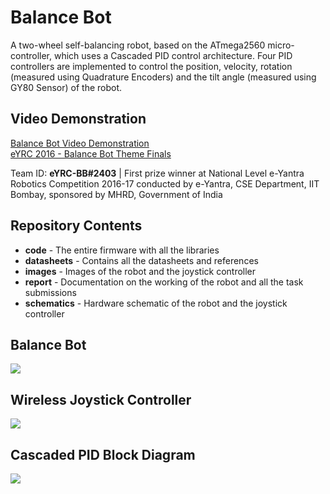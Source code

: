 # Balance Bot

A two-wheel self-balancing robot, based on the ATmega2560 micro-controller, which uses a Cascaded PID control architecture. Four PID controllers are implemented to control the position, velocity, rotation (measured using Quadrature Encoders) and the tilt angle (measured using GY80 Sensor) of the robot. 

## Video Demonstration
[Balance Bot Video Demonstration](https://youtu.be/-k-lZ_CcU4U)  
[eYRC 2016 - Balance Bot Theme Finals](https://www.youtube.com/watch?v=ncqQBZ67XNE&t=7s)  

Team ID: **eYRC-BB#2403** | 
First prize winner at National Level e-Yantra Robotics Competition 2016-17 conducted by e-Yantra, CSE Department, IIT Bombay, sponsored by MHRD, Government of India

## Repository Contents
- **code** - The entire firmware with all the libraries
- **datasheets** - Contains all the datasheets and references
- **images** - Images of the robot and the joystick controller
- **report** - Documentation on the working of the robot and all the task submissions
- **schematics** - Hardware schematic of the robot and the joystick controller

## **Balance Bot**
![](https://github.com/heethesh/Balance-Bot/blob/master/images/Balance%20Bot%20Components.jpg)

## **Wireless Joystick Controller**
![](https://github.com/heethesh/Balance-Bot/blob/master/images/Wireless%20Joystick%20Controller.jpg)

## **Cascaded PID Block Diagram**
![](https://github.com/heethesh/Balance-Bot/blob/master/images/Cascaded%20PID%20Block%20Diagram.png)
